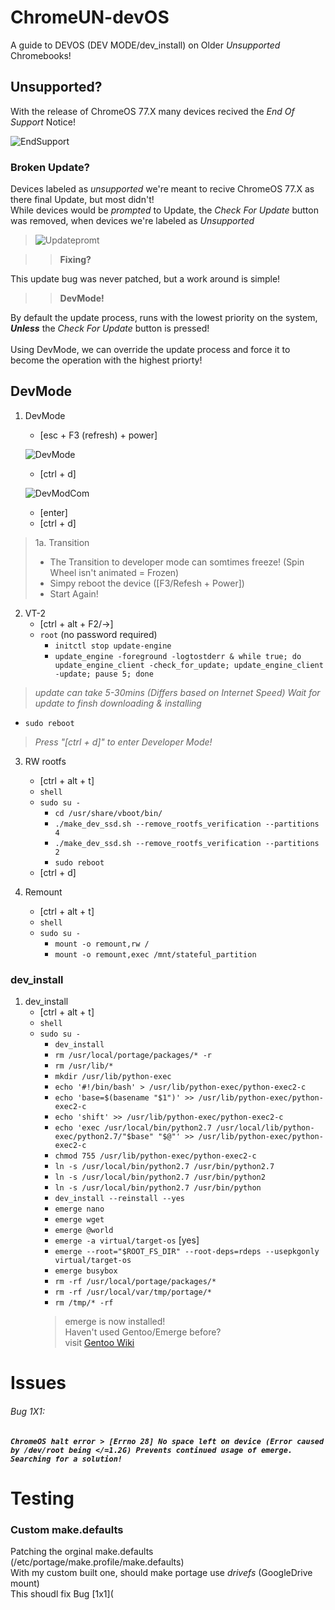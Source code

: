 # ChromeUN-devOS
A guide to DEVOS (DEV MODE/dev_install) on Older *Unsupported* Chromebooks!

## Unsupported?
>
With the release of ChromeOS 77.X many devices recived the *End Of Support* Notice!

![EndSupport](https://raw.githubusercontent.com/ssfgames13/ChromeUN-devOS/master/Screenshot%202020-04-29%20at%205.43.26%20PM.png)

### Broken Update?
>
Devices labeled as *unsupported* we're meant to recive ChromeOS 77.X as there final Update, but most didn't!\
While devices would be *prompted*  to Update, the *Check For Update* button was removed, when devices we're labeled as *Unsupported*

>![Updatepromt](https://raw.githubusercontent.com/ssfgames13/ChromeUN-devOS/master/Screenshot%202020-04-29%20at%205.55.12%20PM.png)

>> **Fixing?**

This update bug was never patched, but a work around is simple!

>> **DevMode!**

By default the update process, runs with the lowest priority on the system, ***Unless*** the *Check For Update* button is pressed!\
\
Using DevMode, we can override the update process and force it to become the operation with the highest priorty!

## DevMode

1. DevMode
     * [esc + F3 (refresh) + power]
     
    ![DevMode](https://github.com/ssfgames13/ChromeUN-devOS/blob/master/68747470733a2f2f626565626f6d2e636f6d2f77702d636f6e74656e742f75706c6f6164732f323031392f31322f5475726e2d4f6e2d4368726f6d65626f6f6.jpeg?raw=true)
     * [ctrl + d]
     
     ![DevModCom](https://github.com/ssfgames13/ChromeUN-devOS/blob/master/68747470733a2f2f7777772e7365727665746865686f6d652e636f6d2f77702d636f6e74656e742f75706c6f6164732f323031382f30332f476f6f676c652d4.jpeg?raw=true)
     * [enter]
     * [ctrl + d]
> 1a. Transition
   >  * The Transition to developer mode can somtimes freeze! (Spin Wheel isn't animated = Frozen)
   >  * Simpy reboot the device ([F3/Refesh + Power])
   >  * Start Again!

2. VT-2
    * [ctrl + alt + F2/→]
    * `root` (no password required)
        * `initctl stop update-engine`
        * `update_engine -foreground -logtostderr & while true; do update_engine_client -check_for_update; update_engine_client -update; pause 5; done`
  > *update can take 5-30mins (Differs based on Internet Speed)*
  > *Wait for update to finsh downloading & installing*
  
  * `sudo reboot` 
  
  > *Press "[ctrl + d]" to enter Developer Mode!*
  
3. RW rootfs
      * [ctrl + alt + t]
      * `shell`
      * `sudo su -`
        * `cd /usr/share/vboot/bin/`
        * `./make_dev_ssd.sh --remove_rootfs_verification --partitions 4`
        * `./make_dev_ssd.sh --remove_rootfs_verification --partitions 2`
        * `sudo reboot`
      * [ctrl + d]

4. Remount
    * [ctrl + alt + t]
    * `shell`
    * `sudo su -`
        * `mount -o remount,rw /`
        * `mount -o remount,exec /mnt/stateful_partition`

### dev_install 

1. dev_install
      * [ctrl + alt + t]
      * `shell`
      * `sudo su -`
        * `dev_install`
        * `rm /usr/local/portage/packages/* -r`
        * `rm /usr/lib/*`
        * `mkdir /usr/lib/python-exec`
        * `echo '#!/bin/bash' > /usr/lib/python-exec/python-exec2-c`
        * `echo 'base=$(basename "$1")' >> /usr/lib/python-exec/python-exec2-c`
        * `echo 'shift' >> /usr/lib/python-exec/python-exec2-c`
        * ```echo 'exec /usr/local/bin/python2.7 /usr/local/lib/python-exec/python2.7/"$base" "$@"' >> /usr/lib/python-exec/python-exec2-c```
        * `chmod 755 /usr/lib/python-exec/python-exec2-c`
        * `ln -s /usr/local/bin/python2.7 /usr/bin/python2.7`
        * `ln -s /usr/local/bin/python2.7 /usr/bin/python2`
        * `ln -s /usr/local/bin/python2.7 /usr/bin/python`
        * `dev_install --reinstall --yes`
        * `emerge nano`
        * `emerge wget`
        * `emerge @world`
        * `emerge -a virtual/target-os` [yes]
        * `emerge --root="$ROOT_FS_DIR" --root-deps=rdeps --usepkgonly virtual/target-os`
        * `emerge busybox`
        * `rm -rf /usr/local/portage/packages/*`
        * `rm -rf /usr/local/var/tmp/portage/*`
        * `rm /tmp/* -rf`
        > emerge is now installed!\
        > Haven't used Gentoo/Emerge before?\
        > visit [Gentoo Wiki](https://wiki.gentoo.org/wiki/Portage#emerge)
        
# Issues

###### Bug 1X1:
***`ChromeOS halt error > [Errno 28] No space left on device
(Error caused by /dev/root being </=1.2G)
Prevents continued usage of emerge.
Searching for a solution!`***

# Testing
### Custom make.defaults

Patching the orginal make.defaults (/etc/portage/make.profile/make.defaults)\
With my custom built one, should make portage use *drivefs* (GoogleDrive mount)\
This shoudl fix Bug [1x1](
